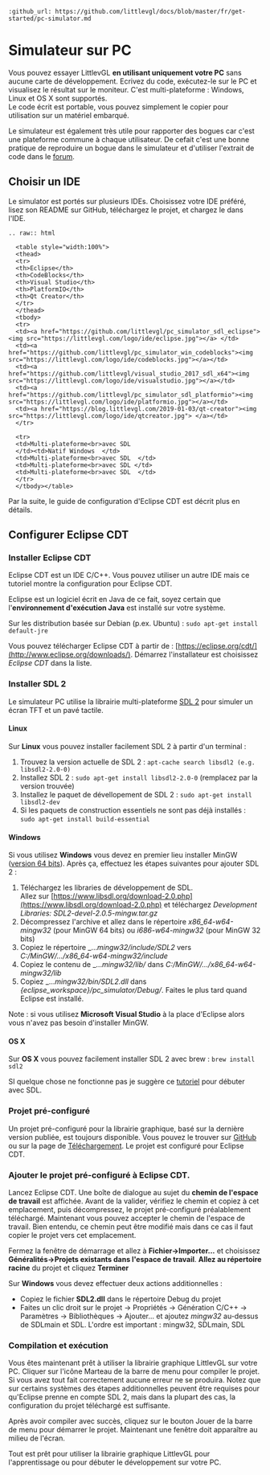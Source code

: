 ```eval_rst
:github_url: https://github.com/littlevgl/docs/blob/master/fr/get-started/pc-simulator.md
```
# Simulateur sur PC


Vous pouvez essayer LittlevGL **en utilisant uniquement votre PC** sans aucune carte de développement. Ecrivez du code, exécutez-le sur le PC et visualisez le résultat sur le moniteur. C'est multi-plateforme : Windows, Linux et OS X sont supportés.  
Le code écrit est portable, vous pouvez simplement le copier pour utilisation sur un matériel embarqué.

Le simulateur est également très utile pour rapporter des bogues car c'est une plateforme commune à chaque utilisateur. De cefait c'est une bonne pratique de reproduire un bogue dans le simulateur et d'utiliser l'extrait de code dans le [forum](https://forum.littlevgl.com).

## Choisir un IDE

Le simulator est portés sur plusieurs IDEs. Choisissez votre IDE préféré, lisez son README sur GitHub, téléchargez le projet, et chargez le dans l'IDE.

```eval_rst
.. raw:: html

  <table style="width:100%">
  <thead>
  <tr>
  <th>Eclipse</th>
  <th>CodeBlocks</th>
  <th>Visual Studio</th>
  <th>PlatformIO</th>
  <th>Qt Creator</th>
  </tr>
  </thead>
  <tbody>
  <tr>
  <td><a href="https://github.com/littlevgl/pc_simulator_sdl_eclipse"><img src="https://littlevgl.com/logo/ide/eclipse.jpg"></a> </td>
  <td><a href="https://github.com/littlevgl/pc_simulator_win_codeblocks"><img src="https://littlevgl.com/logo/ide/codeblocks.jpg"></a></td>
  <td><a href="https://github.com/littlevgl/visual_studio_2017_sdl_x64"><img src="https://littlevgl.com/logo/ide/visualstudio.jpg"></a></td>
  <td><a href="https://github.com/littlevgl/pc_simulator_sdl_platformio"><img src="https://littlevgl.com/logo/ide/platformio.jpg"></a></td>
  <td><a href="https://blog.littlevgl.com/2019-01-03/qt-creator"><img src="https://littlevgl.com/logo/ide/qtcreator.jpg"> </a></td>
  </tr>

  <tr>
  <td>Multi-plateforme<br>avec SDL 
  </td><td>Natif Windows  </td>
  <td>Multi-plateforme<br>avec SDL  </td>
  <td>Multi-plateforme<br>avec SDL </td>
  <td>Multi-plateforme<br>avec SDL  </td>
  </tr>
  </tbody></table>
```

Par la suite, le guide de configuration d'Eclipse CDT est décrit plus en détails.

## Configurer Eclipse CDT

### Installer Eclipse CDT

Eclipse CDT est un IDE C/C++. Vous pouvez utiliser un autre IDE mais ce tutoriel montre la configuration pour Eclipse CDT.

Eclipse est un logiciel écrit en Java de ce fait, soyez certain que l'**environnement d'exécution Java** est installé sur votre système.   

Sur les distribution basée sur Debian (p.ex. Ubuntu) : `sudo apt-get install default-jre`

Vous pouvez télécharger Eclipse CDT à partir de : [https://eclipse.org/cdt/](http://www.eclipse.org/downloads/). Démarrez l'installateur est choisissez *Eclipse CDT* dans la liste.

### Installer SDL 2

Le simulateur PC utilise la librairie multi-plateforme [SDL 2](https://www.libsdl.org/download-2.0.php) pour simuler un écran TFT et un pavé tactile. 

#### Linux
Sur **Linux** vous pouvez installer facilement SDL 2 à partir d'un terminal :

1. Trouvez la version actuelle de SDL 2 : `apt-cache search libsdl2 (e.g. libsdl2-2.0-0)`
2. Installez SDL 2 : `sudo apt-get install libsdl2-2.0-0` (remplacez par la version trouvée)
3. Installez le paquet de dévellopement de SDL 2 : `sudo apt-get install libsdl2-dev`
4. Si les paquets de construction essentiels ne sont pas déjà installés : `sudo apt-get install build-essential`

#### Windows
Si vous utilisez **Windows** vous devez en premier lieu installer MinGW ([version 64 bits](http://mingw-w64.org/doku.php/download)). Après ça, effectuez les étapes suivantes pour ajouter SDL 2 :

1. Téléchargez les libraries de développement de SDL.   
Allez sur [https://www.libsdl.org/download-2.0.php](https://www.libsdl.org/download-2.0.php) et téléchargez _Development Libraries: SDL2-devel-2.0.5-mingw.tar.gz_
2. Décompressez l'archive et allez dans le répertoire _x86_64-w64-mingw32_ (pour MinGW 64 bits) ou _i686-w64-mingw32_ (pour MinGW 32 bits)
3. Copiez le répertoire _..._mingw32/include/SDL2_ vers _C:/MinGW/.../x86_64-w64-mingw32/include_
4. Copiez le contenu de _..._mingw32/lib/_ dans _C:/MinGW/.../x86_64-w64-mingw32/lib_
5. Copiez _..._mingw32/bin/SDL2.dll_ dans _{eclipse_workspace}/pc_simulator/Debug/_.  Faites le plus tard quand Eclipse est installé. 

Note : si vous utilisez **Microsoft Visual Studio** à la place d'Eclipse alors vous n'avez pas besoin d'installer MinGW.

#### OS X
Sur **OS X** vous pouvez facilement installer SDL 2 avec brew : `brew install sdl2`

SI quelque chose ne fonctionne pas je suggère ce [tutoriel](http://lazyfoo.net/tutorials/SDL/01_hello_SDL/index.php) pour débuter avec SDL.

### Projet pré-configuré

Un projet pré-configuré pour la librairie graphique, basé sur la dernière version publiée, est toujours disponible. 
Vous pouvez le trouver sur [GitHub](https://github.com/littlevgl/proj_pc) ou sur la page de [Téléchargement](https://littlevgl.com/download). 
Le projet est configuré pour Eclipse CDT.

### Ajouter le projet pré-configuré à Eclipse CDT.

Lancez Eclipse CDT. Une boîte de dialogue au sujet du **chemin de l'espace de travail** est affichée. Avant de la valider, vérifiez le chemin et copiez à cet emplacement, puis décompressez, le projet pré-configuré préalablement téléchargé. Maintenant vous pouvez accepter le chemin de l'espace de travail. Bien entendu, ce chemin peut être modifié mais dans ce cas il faut copier le projet vers cet emplacement.

Fermez la fenêtre de démarrage et allez à **Fichier-&gt;Importer...** et choisissez **Généralités-&gt;Projets existants dans l'espace de travail**. **Allez au répertoire racine** du projet et cliquez **Terminer**

Sur **Windows** vous devez effectuer deux actions additionnelles :

- Copiez le fichier **SDL2.dll** dans le répertoire Debug du projet
- Faites un clic droit sur le projet -&gt; Propriétés -&gt; Génération C/C++ -&gt; Paramètres -&gt; Bibliothèques -&gt; Ajouter... et ajoutez _mingw32_ au-dessus de SDLmain et SDL. L'ordre est important : mingw32, SDLmain, SDL

### Compilation et exécution

Vous êtes maintenant prêt à utiliser la librairie graphique LittlevGL sur votre PC. Cliquer sur l'icône Marteau de la barre de menu pour compiler le projet. Si vous avez tout fait correctement aucune erreur ne se produira. Notez que sur certains systèmes des étapes additionnelles peuvent être requises pour qu'Eclipse prenne en compte SDL 2, mais dans la plupart des cas, la configuration du projet téléchargé est suffisante.

Après avoir compiler avec succès, cliquez sur le bouton Jouer de la barre de menu pour démarrer le projet. Maintenant une fenêtre doit apparaître au milieu de l'écran.

Tout est prêt pour utiliser la librairie graphique LittlevGL pour l'apprentissage ou pour débuter le développement sur votre PC.
